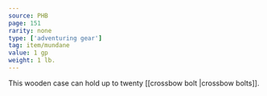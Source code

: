 ```yaml
---
source: PHB
page: 151
rarity: none
type: ['adventuring gear']
tag: item/mundane
value: 1 gp
weight: 1 lb.
---
```


This wooden case can hold up to twenty [[crossbow bolt \|crossbow bolts]].

